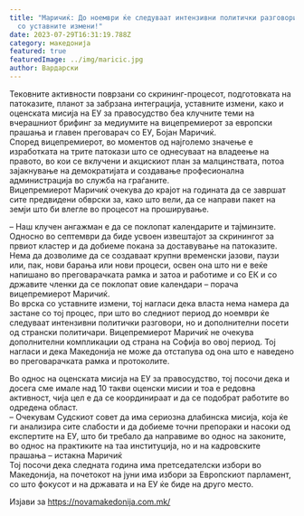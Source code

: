 ```yaml
---
title: "Маричиќ: До ноември ќе следуваат интензивни политички разговори во врска
  со уставните измени!"
date: 2023-07-29T16:31:19.788Z
category: македонија
featured: true
featuredImage: ../img/maricic.jpg
author: Вардарски
---
```

<!--StartFragment-->

Тековните активности поврзани со скрининг-процесот, подготовката на патоказите, планот за забрзана интеграција, уставните измени, како и оценската мисија на ЕУ за правосудство беа клучните теми на вчерашниот брифинг за медиумите на вицепремиерот за европски прашања и главен преговарач со ЕУ, Бојан Маричиќ.\
Според вицепремиерот, во моментов од најголемо значење е изработката на трите патокази што се однесуваат на владеење на правото, во кои се вклучени и акцискиот план за малцинствата, потоа зајакнување на демократијата и создавање професионална администрација во служба на граѓаните.\
Вицепремиерот Маричиќ очекува до крајот на годината да се завршат сите предвидени обврски за, како што вели, да се направи пакет на земји што би влегле во процесот на проширување.

– Наш клучен ангажман е да се поклопат календарите и тајминзите. Односно во септември да биде усвоен извештајот за скринингот за првиот кластер и да добиеме покана за доставување на патоказите. Нема да дозволиме да се создаваат крупни временски јазови, паузи или, пак, нови барања или нови процеси, освен она што ни е веќе напишано во преговарачката рамка и затоа и работиме и со ЕК и со државите членки да се поклопат овие календари – порача вицепремиерот Маричиќ.\
Во врска со уставните измени, тој нагласи дека власта нема намера да застане со тој процес, при што во следниот период до ноември ќе следуваат интензивни политички разговори, но и дополнителни посети од странски политичари. Вицепремиерот Маричиќ не очекува дополнителни компликации од страна на Софија во овој период. Тој нагласи и дека Македонија не може да отстапува од она што е наведено во преговарачката рамка и протоколите.

Во однос на оценската мисија на ЕУ за правосудство, тој посочи дека и досега сме имале над 10 такви оценски мисии и тоа е редовна активност, чија цел е да се координираат и да се подобрат работите во одредена област.\
– Очекувам Судскиот совет да има сериозна длабинска мисија, која ќе ги анализира сите слабости и да добиеме точни препораки и насоки од експертите на ЕУ, што би требало да направиме во однос на законите, во однос на практиките на таа институција, но и на кадровските прашања – истакна Маричиќ\
Тој посочи дека следната година има претседателски избори во Македонија, на почетокот на јуни има избори за Европскиот парламент, со што фокусот и на државата и на ЕУ ќе биде на друго место.

Изјави за <https://novamakedonija.com.mk/>

<!--EndFragment-->